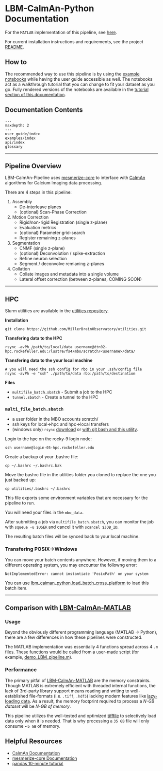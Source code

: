 # LBM-CaImAn-Python Documentation 

For the `MATLAB` implementation of this pipeline, see [here](https://github.com/MillerBrainObservatory/LBM-CaImAn-MATLAB/).

For current installation instructions and requirements, see the project [README](https://github.com/MillerBrainObservatory/LBM-CaImAn-Python/blob/master/README.md).

## How to

The recommended way to use this pipeline is by using the [example notebooks](https://github.com/MillerBrainObservatory/LBM-CaImAn-Python/tree/master/demos/notebooks)
while having the user guide accessible as well. The notebooks act as a walkthrough tutorial that you can change to fit your dataset as you go. Fully rendered versions of the notebooks
are available in the [tutorial section of this documentation](https://millerbrainobservatory.github.io/LBM-CaImAn-Python/examples/index.html).

## Documentation Contents

```{toctree}
---
maxdepth: 2
---
user_guide/index
examples/index
api/index
glossary
```

----------------

## Pipeline Overview

LBM-CaImAn-Pipeline uses [mesmerize-core](https://github.com/nel-lab/mesmerize-core/tree/master) to interface with [CaImAn](https://github.com/flatironinstitute/CaImAn) algorithms for Calcium Imaging data processing.

There are 4 steps in this pipeline:

1. Assembly
    - De-interleave planes
    - (optional) Scan-Phase Correction
2. Motion Correction
    - Rigid/non-rigid Registration (single z-plane)
    - Evaluation metrics
    - (optional) Parameter grid-search
    - Register remaining z-planes
3. Segmentation
    - CNMF (single z-plane)
    - (optional) Deconvolution / spike-extraction
    - Refine neuron selection
    - Segment / deconvolve remianing z-planes
4. Collation
    - Collate images and metadata into a single volume
    - Lateral offset correction (between z-planes, COMING SOON)

----------------

## HPC

Slurm utilities are available in the [utilities repository](https://github.com/MillerBrainObservatory/utilities/tree/master/slurm).

**Installation**

```{code-block} bash
git clone https://github.com/MillerBrainObservatory/utilities.git
```

**Transfering data to the HPC**

```{code-block} bash
rsync -avPh /path/to/local/data username@dtn02-hpc.rockefeller.edu:/lustre/fs4/mbo/scratch/<username>/data/ 
```

**Transfering data to the your local machine**

```{code-block} bash
# you will need the ssh config for rbo in your .ssh/config file
rsync -avPh -e "ssh" ./path/to/data rbo:/path/to/destination

```

**Files**

- `multifile_batch.sbatch` - Submit a job to the HPC
- `tunnel.sbatch` - Create a tunnel to the HPC

### `multi_file_batch.sbatch`

- a user folder in the MBO accounts scratch/
- ssh keys for local->hpc and hpc->local transfers
- (windows only) `rsync` [download](https://www.itefix.net/cwrsync) or [with git bash and this utility](https://scicomp.aalto.fi/scicomp/rsynconwindows/).

Login to the hpc on the rocky-9 login node:

```{code-block} bash
ssh username@login-05-hpc.rockefeller.edu
```

Create a backup of your .bashrc file:

```{code-block} bash
cp ~/.bashrc ~/.bashrc.bak
```

Move the bashrc file in the utilities folder you cloned to replace the one you just backed up:

```{code-block} bash
cp utilities/.bashrc ~/.bashrc
```

This file exports some environment variables that are necessary for the pipeline to run.

You will need your files in the `mbo_data`.

After submitting a job via `multifile_batch.sbatch`, you can monitor the job with `squeue -u $USER` and cancel it with `scancel $JOB_ID`.

The resulting batch files will be synced back to your local machine.

### Transfering POSIX->Windows

You can move your batch contents anywhere. However, if moving them to a different operating system, you may encounter
the followng error:

```{code-block} bash
NotImplementedError: cannot instantiate 'PosixPath' on your system
```

You can use [lbm_caiman_python.load_batch_cross_platform](#load_batch_cross_platform) to load this batch item.

----------------

## Comparison with [LBM-CaImAn-MATLAB](https://github.com/MillerBrainObservatory/LBM-CaImAn-MATLAB/)

### Usage

Beyond the obviously different programming language (MATLAB -> Python), there are a few differences in how these pipelines were constructed.

The MATLAB implementation was essentially 4 functions spread across 4 `.m` files. These functions would be called from a user-made script (for example, [demo_LBM_pipeline.m](https://github.com/MillerBrainObservatory/LBM-CaImAn-MATLAB/blob/master/demo_LBM_pipeline.m)).

### Performance

The primary pitfal of [LBM-CaImAn-MATLAB](https://github.com/MillerBrainObservatory/LBM-CaImAn-MATLAB/) are the memory constraints. Though MATLAB is extremely efficient with threaded internal functions, the lack of 3rd-party library support means reading and writing to well-established file-formats (i.e. `.tiff`, `.hdf5`) lacking modern features like [lazy-loading data](https://www.imperva.com/learn/performance/lazy-loading/). As a result, the memory footprint required to process a *N-GB dataset* will be *N-GB of memory*. 

This pipeline utilizes the well-tested and optimized [tifffile](https://pypi.org/project/tifffile/) to selectively load data only when it is needed. That is why processing a `35 GB` file will only consume ~`5 GB` of memory.

## Helpful Resources

- [CaImAn Documentation](https://caiman.readthedocs.io/en/latest/)
- [mesmerize-core Documentation](https://mesmerize-core.readthedocs.io/en/latest/#installation)
- [pandas 10-minute tutorial](https://pandas.pydata.org/docs/user_guide/10min.html)
